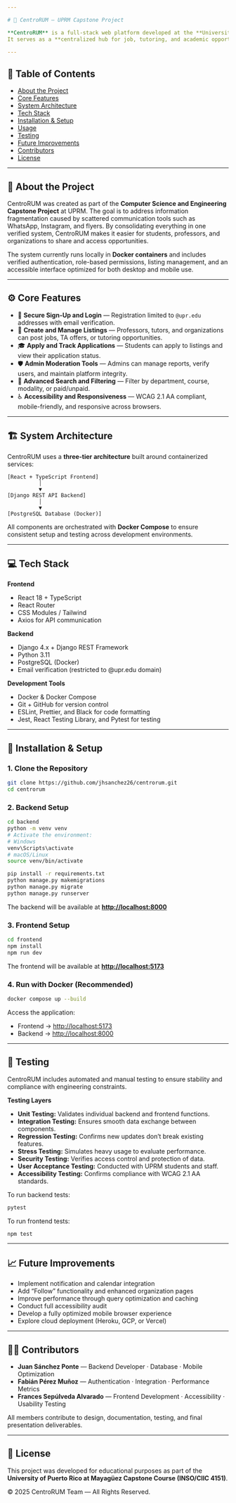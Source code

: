 ```yaml
---

# 🏫 CentroRUM — UPRM Capstone Project

**CentroRUM** is a full-stack web platform developed at the **University of Puerto Rico at Mayagüez (UPRM)**.
It serves as a **centralized hub for job, tutoring, and academic opportunities**, allowing professors to post TA and work-study positions, students to apply or offer tutoring services, and organizations to share verified listings in one accessible, student-friendly interface.

---
```


## 📘 Table of Contents

* [About the Project](#about-the-project)
* [Core Features](#core-features)
* [System Architecture](#system-architecture)
* [Tech Stack](#tech-stack)
* [Installation & Setup](#installation--setup)
* [Usage](#usage)
* [Testing](#testing)
* [Future Improvements](#future-improvements)
* [Contributors](#contributors)
* [License](#license)

---

## 🧭 About the Project

CentroRUM was created as part of the **Computer Science and Engineering Capstone Project** at UPRM.
The goal is to address information fragmentation caused by scattered communication tools such as WhatsApp, Instagram, and flyers. By consolidating everything in one verified system, CentroRUM makes it easier for students, professors, and organizations to share and access opportunities.

The system currently runs locally in **Docker containers** and includes verified authentication, role-based permissions, listing management, and an accessible interface optimized for both desktop and mobile use.

---

## ⚙️ Core Features

* 🔐 **Secure Sign-Up and Login** — Registration limited to `@upr.edu` addresses with email verification.
* 🧾 **Create and Manage Listings** — Professors, tutors, and organizations can post jobs, TA offers, or tutoring opportunities.
* 🎓 **Apply and Track Applications** — Students can apply to listings and view their application status.
* 🛡️ **Admin Moderation Tools** — Admins can manage reports, verify users, and maintain platform integrity.
* 🔎 **Advanced Search and Filtering** — Filter by department, course, modality, or paid/unpaid.
* ♿ **Accessibility and Responsiveness** — WCAG 2.1 AA compliant, mobile-friendly, and responsive across browsers.

---

## 🏗️ System Architecture

CentroRUM uses a **three-tier architecture** built around containerized services:

```
[React + TypeScript Frontend]
          │
          ▼
[Django REST API Backend]
          │
          ▼
[PostgreSQL Database (Docker)]
```

All components are orchestrated with **Docker Compose** to ensure consistent setup and testing across development environments.

---

## 💻 Tech Stack

**Frontend**

* React 18 + TypeScript
* React Router
* CSS Modules / Tailwind
* Axios for API communication

**Backend**

* Django 4.x + Django REST Framework
* Python 3.11
* PostgreSQL (Docker)
* Email verification (restricted to @upr.edu domain)

**Development Tools**

* Docker & Docker Compose
* Git + GitHub for version control
* ESLint, Prettier, and Black for code formatting
* Jest, React Testing Library, and Pytest for testing

---

## 🚀 Installation & Setup

### 1. Clone the Repository

```bash
git clone https://github.com/jhsanchez26/centrorum.git
cd centrorum
```

### 2. Backend Setup

```bash
cd backend
python -m venv venv
# Activate the environment:
# Windows
venv\Scripts\activate
# macOS/Linux
source venv/bin/activate

pip install -r requirements.txt
python manage.py makemigrations
python manage.py migrate
python manage.py runserver
```

The backend will be available at **[http://localhost:8000](http://localhost:8000)**

### 3. Frontend Setup

```bash
cd frontend
npm install
npm run dev
```

The frontend will be available at **[http://localhost:5173](http://localhost:5173)**

### 4. Run with Docker (Recommended)

```bash
docker compose up --build
```

Access the application:

* Frontend → [http://localhost:5173](http://localhost:5173)
* Backend → [http://localhost:8000](http://localhost:8000)

---

## 🧪 Testing

CentroRUM includes automated and manual testing to ensure stability and compliance with engineering constraints.

**Testing Layers**

* **Unit Testing:** Validates individual backend and frontend functions.
* **Integration Testing:** Ensures smooth data exchange between components.
* **Regression Testing:** Confirms new updates don’t break existing features.
* **Stress Testing:** Simulates heavy usage to evaluate performance.
* **Security Testing:** Verifies access control and protection of data.
* **User Acceptance Testing:** Conducted with UPRM students and staff.
* **Accessibility Testing:** Confirms compliance with WCAG 2.1 AA standards.

To run backend tests:

```bash
pytest
```

To run frontend tests:

```bash
npm test
```

---

## 📈 Future Improvements

* Implement notification and calendar integration
* Add “Follow” functionality and enhanced organization pages
* Improve performance through query optimization and caching
* Conduct full accessibility audit
* Develop a fully optimized mobile browser experience
* Explore cloud deployment (Heroku, GCP, or Vercel)

---

## 👩‍💻 Contributors

* **Juan Sánchez Ponte** — Backend Developer · Database · Mobile Optimization
* **Fabián Pérez Muñoz** — Authentication · Integration · Performance Metrics
* **Frances Sepúlveda Alvarado** — Frontend Development · Accessibility · Usability Testing

All members contribute to design, documentation, testing, and final presentation deliverables.

---

## 📜 License

This project was developed for educational purposes as part of the
**University of Puerto Rico at Mayagüez Capstone Course (INSO/CIIC 4151)**.

© 2025 CentroRUM Team — All Rights Reserved.





